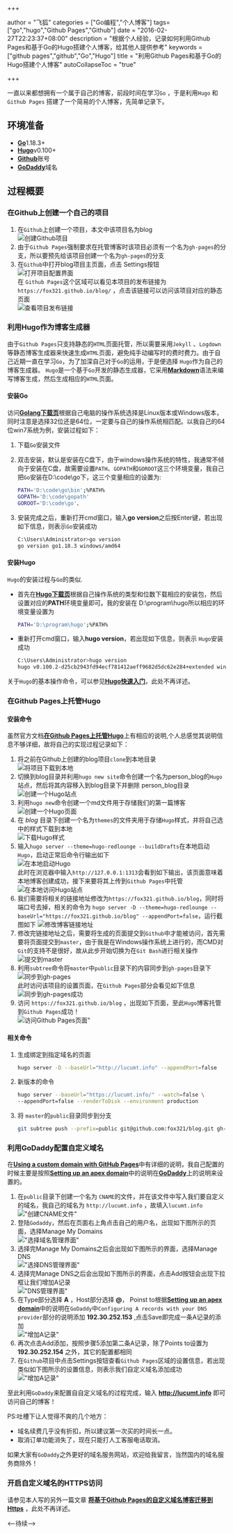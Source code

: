 +++

author = "飞狐"
categories = ["Go编程","个人博客"]
tags=["go","hugo","Github Pages","Github"]
date = "2016-02-27T22:23:37+08:00"
description = "根据个人经验，记录如何利用Github Pages和基于Go的Hugo搭建个人博客，给其他人提供参考"
keywords = ["github pages","github","Go","Hugo"]
title = "利用Github Pages和基于Go的Hugo搭建个人博客"
autoCollapseToc = "true"

+++

一直以来都想拥有一个属于自己的博客，前段时间在学习`Go` ，于是利用`Hugo` 和`Github Pages` 搭建了一个简易的个人博客，先简单记录下。 

<!--more-->

## 环境准备

* [**Go**](https://golang.org/)1.18.3+
* [**Hugo**](https://gohugo.io)v0.100+
* [**Github**](https://github.com/)账号
* [**GoDaddy**](https://www.godaddy.com)域名 

## 过程概要

### 在Github上创建一个自己的项目

1. 在`Github`上创建一个项目，本文中该项目名为blog  
	![创建Github项目](/blog_img/hugo/create-website-with-hugo/create-github-repository.png "创建Github项目")
2. 由于`Github Pages`强制要求在托管博客时该项目必须有一个名为`gh-pages`的分支，所以要预先给该项目创建一个名为`gh-pages`的分支
3. 在`Github`中打开blog项目主页面，点击 Settings按钮  
	![打开项目配置界面](/blog_img/hugo/create-website-with-hugo/open-github-project-settings.png "打开Github项目设置界面")  
	在 `Github Pages`这个区域可以看见本项目的发布链接为`https://fox321.github.io/blog/` ，点击该链接可以访问该项目对应的静态页面   
	![查看项目发布链接](/blog_img/hugo/create-website-with-hugo/check-github-project-address.png "查看项目发布链接")

### 利用Hugo作为博客生成器

由于`Github Pages`只支持静态的`HTML`页面托管，所以需要采用`Jekyll` 、`Logdown` 等静态博客生成器来快速生成`HTML`页面，避免纯手动编写时的费时费力。由于自己近期一直在学习`Go`，为了加深自己对于`Go`的运用，于是便选择 `Hugo`作为自己的博客生成器。 `Hugo`是一个基于`Go`开发的静态生成器，它采用[**Markdown**](https://zh.wikipedia.org/zh-cn/Markdown)语法来编写博客生成，然后生成相应的`HTML`页面。

#### 安装Go

访问[**Golang下载页**](https://golang.org/dl/)根据自己电脑的操作系统选择是Linux版本或Windows版本，同时注意是选择32位还是64位，一定要与自己的操作系统相匹配。以我自己的64位win7系统为例，安装过程如下：

1. 下载`Go`安装文件

2. 双击安装，默认是安装在C盘下，由于windows操作系统的特性，我通常不倾向于安装在C盘，故需要设置`PATH`、`GOPATH`和`GOROOT`这三个环境变量，我自己把`Go`安装在D:\code\go下，这三个变量相应的设置为:

   ```bash
   PATH='D:\code\go\bin';%PATH%  
   GOPATH='D:\code\gopath'  
   GOROOT='D:\code\go'、
   ```

3. 安装完成之后，重新打开cmd窗口，输入**go version**之后按Enter键，若出现如下信息，则表示`Go`安装成功

   ```bash
   C:\Users\Administrator>go version  
   go version go1.18.3 windows/amd64
   ```


#### 安装Hugo

`Hugo`的安装过程与`Go`的类似.

* 首先在[**Hugo下载页**](https://github.com/spf13/hugo/releases)根据自己操作系统的类型和位数下载相应的安装包，然后设置对应的**PATH**环境变量即可。我的安装在 D:\program\hugo所以相应的环境变量设置为

  ```bash
  PATH='D:\program\hugo';%PATH%
  ```

* 重新打开cmd窗口，输入**hugo version**，若出现如下信息，则表示 `Hugo`安装成功

  ```bash
  C:\Users\Administrator>hugo version
  hugo v0.100.2-d25cb2943fd94ecf781412aeff9682d5dc62e284+extended windows/amd64 BuildDate=2022-06-08T10:25:57Z VendorInfo=gohugoio
  ```

关于`Hugo`的基本操作命令，可以参见[**Hugo快速入门**](https://gohugo.io/overview/quickstart/)，此处不再详述。

### 在Github Pages上托管Hugo

#### 安装命令

虽然官方文档[**在Github Pages上托管Hugo**](https://gohugo.io/tutorials/github-pages-blog/)上有相应的说明,个人总感觉其说明信息不够详细，故将自己的实现过程记录如下：

1. 将之前在Github上创建的blog项目`clone`到本地目录   
    ![将项目下载到本地](/blog_img/hugo/create-website-with-hugo/clone-github-repository.png "将项目下载到本地")  
2. 切换到blog目录并利用`hugo new site`命令创建一个名为person_blog的`Hugo`站点，然后将其内容移入到blog目录下并删除 person_blog目录   
	![创建一个Hugo站点](/blog_img/hugo/create-website-with-hugo/create-hugo-site-in-repository.png "创建一个Hugo站点")
3. 利用`hugo new`命令创建一个md文件用于存储我们的第一篇博客  
	![创建一个Hugo页面](/blog_img/hugo/create-website-with-hugo/create-hugo-page.png "创建一个Hugo页面")
4. 在 *blog* 目录下创建一个名为`themes`的文件夹用于存储`Hugo`样式，并将自己选中的样式下载到本地  
	![下载Hugo样式](/blog_img/hugo/create-website-with-hugo/clone-hugo-theme.png "下载Hugo样式")
5. 输入`hugo server --theme=hugo-redlounge --buildDrafts`在本地启动`Hugo`，启动正常后命令行输出如下  
	![在本地启动Hugo](/blog_img/hugo/create-website-with-hugo/start-hugo-in-local.png "在本地启动Hugo")  
	此时在浏览器中输入`http://127.0.0.1:1313`会看到如下输出，该页面意味着本地博客创建成功，接下来要将其上传到`Github Pages`中托管    
	![在本地访问Hugo站点](/blog_img/hugo/create-website-with-hugo/visit-local-hugo-site.png "在本地访问Hugo站点")  
7. 我们需要将相关的链接地址修改为`https://fox321.github.io/blog`，同时将端口号去掉，相关的命令为 `hugo server -D --theme=hugo-redlounge --baseUrl="https://fox321.github.io/blog" --appendPort=false`，运行截图如下
	![修改博客链接地址](/blog_img/hugo/create-website-with-hugo/update-hugo-site-url.png "修改博客链接地址")
8. 修改完链接地址之后，需要将生成的页面提交到`Github`中才能被访问，首先需要将页面提交到`master`，由于我是在Windows操作系统上进行的，而CMD对`Git`的支持不是很好，故从此步开始切换为在`Git Bash`进行相关操作    
	![提交到master](/blog_img/hugo/create-website-with-hugo/push-blog-to-github.png "提交到master")
9. 利用`subtree`命令将`master`中`public`目录下的内容同步到`gh-pages`目录下  
	![同步到gh-pages](/blog_img/hugo/create-website-with-hugo/push-blog-to-branch.png "同步到gh-pages")  
	此时访问该项目的设置页面，在`Github Pages`部分会看见如下信息  
    ![同步到gh-pages成功](/blog_img/hugo/create-website-with-hugo/push-blog-to-branch-success.png "同步到gh-pages成功")  
10. 访问 `https://fox321.github.io/blog` ，出现如下页面，至此`Hugo`博客托管到`Github Pages`成功！  
	![访问Github Pages页面"](/blog_img/hugo/create-website-with-hugo/visit-github-pages-hugo-site.png "访问Github Pages页面")

#### 相关命令

1. 生成绑定到指定域名的页面

   ```bash
   hugo server -D --baseUrl="http://lucumt.info" --appendPort=false
   ```

2. 新版本的命令

   ```bash
   hugo server --baseUrl="https://lucumt.info/" --watch=false \
   --appendPort=false --renderToDisk --environment production
   ```

3. 将 `master`的`public`目录同步到分支 

   ```bash
   git subtree push --prefix=public git@github.com:fox321/blog.git gh-pages
   ```

### 利用GoDaddy配置自定义域名

在[**Using a custom domain with GitHub Pages**](https://help.github.com/articles/using-a-custom-domain-with-github-pages/)中有详细的说明，我自己配置的时候主要是按照[**Setting up an apex domain**](https://help.github.com/articles/setting-up-an-apex-domain/)中的说明在[**GoDaddy**](https://www.godaddy.com/)上的说明来设置的。

1. 在`public`目录下创建一个名为 `CNAME`的文件，并在该文件中写入我们要自定义的域名，我自己的域名为 `http://lucumt.info` ，故填入`lucumt.info`  
!["创建CNAME文件"](/blog_img/hugo/create-website-with-hugo/create-cname-file.png "创建CNAME文件并添加域名")  
2. 登陆`Godaddy`，然后在页面右上角点击自己的用户名，出现如下图所示的页面，选择Manage My Domains  
!["选择域名管理界面"](/blog_img/hugo/create-website-with-hugo/godaddy-choose-manage-page.png "选择域名管理界面")  
3. 选择完Manage My Domains之后会出现如下图所示的界面，选择Manage DNS   
!["选择DNS管理界面"](/blog_img/hugo/create-website-with-hugo/godaddy-choose-manage-dns.png "选择DNS管理界面") 
4. 选择完Manage DNS之后会出现如下图所示的界面，点击Add按钮会出现下拉框让我们增加A记录  
!["DNS管理界面"](/blog_img/hugo/create-website-with-hugo/godaddy-dns-records-page.png "DNS管理界面")  
5. 在Type部分选择 **A** ，Host部分选择 **@**， Poinst to根据[**Setting up an apex domain**](https://help.github.com/articles/setting-up-an-apex-domain/)中的说明在`GoDaddy`中`Configuring A records with your DNS provider`部分的说明添加 **192.30.252.153** ,点击Save即完成一条A记录的添加  
!["增加A记录"](/blog_img/hugo/create-website-with-hugo/godaddy-dns-add-a-records.png "增加A记录")  
6. 再次点击Add添加，按照步骤5添加第二条A记录，除了Points to设置为 **192.30.252.154** 之外，其它的配置都相同
7. 在`Github`项目中点击Settings按钮查看`Github Pages`区域的设置信息，若出现类似如下图所示的设置信息，则表示我们自定义域名添加成功  
!["增加A记录"](/blog_img/hugo/create-website-with-hugo/github-pages-configuration-check.png "增加A记录")

至此利用`GoDaddy`来配置自自定义域名的过程完成，输入 **http://lucumt.info** 即可访问自己的博客！

PS:吐槽下让人觉得不爽的几个地方：

- 域名续费几乎没有折扣，所以建议第一次买的时间长一点。
- 取消订单功能消失了，现在只能打人工客服电话取消。

如果大家有`GoDaddy`之外更好的域名服务网站，欢迎给我留言，当然国内的域名服务商除外！

### 开启自定义域名的HTTPS访问

请参见本人写的另外一篇文章 **[将基于Github Pages的自定义域名博客迁移到Https](https://lucumt.info/post/migrate-github-blog-from-http-to-https/)** ，此处不再详述。

<--待续-->